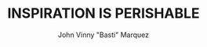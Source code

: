 ---
title: INSPIRATION IS PERISHABLE
author: John Vinny "Basti" Marquez
layout: post
permalink: /blog/2014/02/04/inspiration-is-perishable/
quote: "We all have ideas. Ideas are immortal. They last forever. What doesn't last forever is inspiration. Inspiration is like fresh fruit or milk: It has an expiration date."
cite: Jason Fried, 37Signals in ReWork
category: blog
tags: 37 signals quotetuesdays signalvsnoise
type: quote
displaybody: no
---